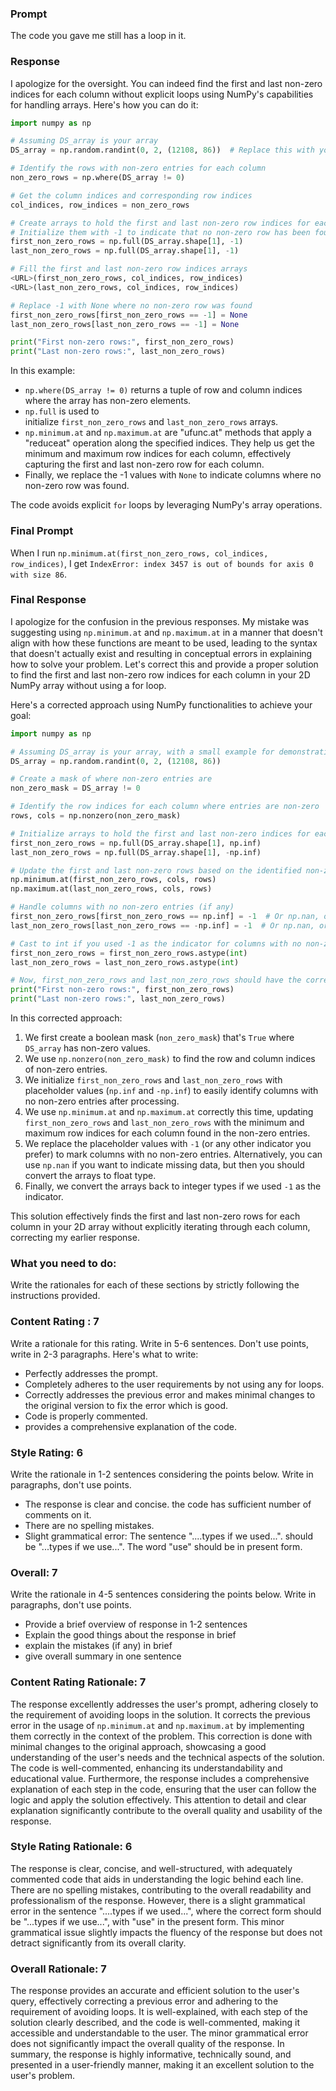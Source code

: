 ### Prompt

The code you gave me still has a loop in it.
### Response

I apologize for the oversight. You can indeed find the first and last non-zero indices for each column without explicit loops using NumPy's capabilities for handling arrays. Here's how you can do it:

```python
import numpy as np

# Assuming DS_array is your array
DS_array = np.random.randint(0, 2, (12108, 86))  # Replace this with your actual array

# Identify the rows with non-zero entries for each column
non_zero_rows = np.where(DS_array != 0)

# Get the column indices and corresponding row indices
col_indices, row_indices = non_zero_rows

# Create arrays to hold the first and last non-zero row indices for each column
# Initialize them with -1 to indicate that no non-zero row has been found
first_non_zero_rows = np.full(DS_array.shape[1], -1)
last_non_zero_rows = np.full(DS_array.shape[1], -1)

# Fill the first and last non-zero row indices arrays
<URL>(first_non_zero_rows, col_indices, row_indices)
<URL>(last_non_zero_rows, col_indices, row_indices)

# Replace -1 with None where no non-zero row was found
first_non_zero_rows[first_non_zero_rows == -1] = None
last_non_zero_rows[last_non_zero_rows == -1] = None

print("First non-zero rows:", first_non_zero_rows)
print("Last non-zero rows:", last_non_zero_rows)

```

In this example:

- `np.where(DS_array != 0)` returns a tuple of row and column indices where the array has non-zero elements.
- `np.full` is used to initialize `first_non_zero_rows` and `last_non_zero_rows` arrays.
- `np.minimum.at` and `np.maximum.at` are "ufunc.at" methods that apply a "reduceat" operation along the specified indices. They help us get the minimum and maximum row indices for each column, effectively capturing the first and last non-zero row for each column.
- Finally, we replace the -1 values with `None` to indicate columns where no non-zero row was found.

The code avoids explicit `for` loops by leveraging NumPy's array operations.



### Final Prompt
When I run `np.minimum.at(first_non_zero_rows, col_indices, row_indices)`, I get `IndexError: index 3457 is out of bounds for axis 0 with size 86`.


### Final Response
I apologize for the confusion in the previous responses. My mistake was suggesting using `np.minimum.at` and `np.maximum.at` in a manner that doesn't align with how these functions are meant to be used, leading to the syntax that doesn't actually exist and resulting in conceptual errors in explaining how to solve your problem. Let's correct this and provide a proper solution to find the first and last non-zero row indices for each column in your 2D NumPy array without using a for loop.

Here's a corrected approach using NumPy functionalities to achieve your goal:

```python
import numpy as np

# Assuming DS_array is your array, with a small example for demonstration
DS_array = np.random.randint(0, 2, (12108, 86))

# Create a mask of where non-zero entries are
non_zero_mask = DS_array != 0

# Identify the row indices for each column where entries are non-zero
rows, cols = np.nonzero(non_zero_mask)

# Initialize arrays to hold the first and last non-zero indices for each column
first_non_zero_rows = np.full(DS_array.shape[1], np.inf)
last_non_zero_rows = np.full(DS_array.shape[1], -np.inf)

# Update the first and last non-zero rows based on the identified non-zero entries
np.minimum.at(first_non_zero_rows, cols, rows)
np.maximum.at(last_non_zero_rows, cols, rows)

# Handle columns with no non-zero entries (if any)
first_non_zero_rows[first_non_zero_rows == np.inf] = -1  # Or np.nan, or any indicator you prefer
last_non_zero_rows[last_non_zero_rows == -np.inf] = -1  # Or np.nan, or any indicator you prefer

# Cast to int if you used -1 as the indicator for columns with no non-zero entries
first_non_zero_rows = first_non_zero_rows.astype(int)
last_non_zero_rows = last_non_zero_rows.astype(int)

# Now, first_non_zero_rows and last_non_zero_rows should have the correct indices
print("First non-zero rows:", first_non_zero_rows)
print("Last non-zero rows:", last_non_zero_rows)
```

In this corrected approach:

1. We first create a boolean mask (`non_zero_mask`) that's `True` where `DS_array` has non-zero values.
2. We use `np.nonzero(non_zero_mask)` to find the row and column indices of non-zero entries.
3. We initialize `first_non_zero_rows` and `last_non_zero_rows` with placeholder values (`np.inf` and `-np.inf`) to easily identify columns with no non-zero entries after processing.
4. We use `np.minimum.at` and `np.maximum.at` correctly this time, updating `first_non_zero_rows` and `last_non_zero_rows` with the minimum and maximum row indices for each column found in the non-zero entries.
5. We replace the placeholder values with `-1` (or any other indicator you prefer) to mark columns with no non-zero entries. Alternatively, you can use `np.nan` if you want to indicate missing data, but then you should convert the arrays to float type.
6. Finally, we convert the arrays back to integer types if we used `-1` as the indicator.

This solution effectively finds the first and last non-zero rows for each column in your 2D array without explicitly iterating through each column, correcting my earlier response.


### What you need to do:
Write the rationales for each of these sections by strictly following the instructions provided.






### Content Rating : 7
Write a rationale for this rating. Write in 5-6 sentences. Don't use points, write in 2-3 paragraphs. Here's what to write:
-  Perfectly addresses the prompt.
- Completely adheres to the user requirements by not using any for loops.
- Correctly addresses the previous error and makes minimal changes to the original version to fix the error which is good.
- Code is properly commented.
- provides a comprehensive explanation of the code.


### Style Rating: 6
Write the rationale in 1-2 sentences considering the points below. Write in paragraphs, don't use points. 
 - The response is clear and concise. the code has sufficient number of comments on it.
 - There are no spelling mistakes.
 - Slight grammatical error: The sentence "....types if we used...".  should be "...types if we use...". The word "use" should be in present form.

### Overall: 7
Write the rationale in 4-5 sentences considering the points below. Write in paragraphs, don't use points. 
- Provide a brief overview of response in 1-2 sentences
- Explain the good things about the response in brief
- explain the mistakes (if any) in brief
- give overall summary in one sentence




### Content Rating Rationale: 7

The response excellently addresses the user's prompt, adhering closely to the requirement of avoiding loops in the solution. It corrects the previous error in the usage of `np.minimum.at` and `np.maximum.at` by implementing them correctly in the context of the problem. This correction is done with minimal changes to the original approach, showcasing a good understanding of the user's needs and the technical aspects of the solution. The code is well-commented, enhancing its understandability and educational value. Furthermore, the response includes a comprehensive explanation of each step in the code, ensuring that the user can follow the logic and apply the solution effectively. This attention to detail and clear explanation significantly contribute to the overall quality and usability of the response.

### Style Rating Rationale: 6

The response is clear, concise, and well-structured, with adequately commented code that aids in understanding the logic behind each line. There are no spelling mistakes, contributing to the overall readability and professionalism of the response. However, there is a slight grammatical error in the sentence "....types if we used...", where the correct form should be "...types if we use...", with "use" in the present form. This minor grammatical issue slightly impacts the fluency of the response but does not detract significantly from its overall clarity.

### Overall Rationale: 7

The response provides an accurate and efficient solution to the user's query, effectively correcting a previous error and adhering to the requirement of avoiding loops. It is well-explained, with each step of the solution clearly described, and the code is well-commented, making it accessible and understandable to the user. The minor grammatical error does not significantly impact the overall quality of the response. In summary, the response is highly informative, technically sound, and presented in a user-friendly manner, making it an excellent solution to the user's problem.
